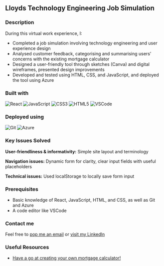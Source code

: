 ## Lloyds Technology Engineering Job Simulation

### Description

During this virtual work experience, I:
- Completed a job simulation involving technology engineering and user experience design
- Analysed customer feedback, categorising and summarising users’ concerns with the existing mortgage calculator
- Designed a user-friendly tool through sketches (Canva) and digital wireframes, presented design improvements
- Developed and tested using HTML, CSS, and JavaScript, and deployed the tool using Azure<br>

### Built with

![React](https://img.shields.io/badge/-ReactJs-61DAFB?logo=react&logoColor=white&style=for-the-badge)
![JavaScript](https://img.shields.io/badge/javascript-%23323330.svg?style=for-the-badge&logo=javascript&logoColor=%23F7DF1E)
![CSS3](https://img.shields.io/badge/css3-%231572B6.svg?style=for-the-badge&logo=css3&logoColor=white)
![HTML5](https://img.shields.io/badge/html5-%23E34F26.svg?style=for-the-badge&logo=html5&logoColor=white)
![VSCode](https://img.shields.io/badge/Visual%20Studio%20Code-007ACC?style=for-the-badge&logo=visualstudiocode&logoColor=fff)

### Deployed using

![Git](https://img.shields.io/badge/git-%23F05033.svg?style=for-the-badge&logo=git&logoColor=white)
![Azure](https://img.shields.io/badge/azure-%230072C6.svg?style=for-the-badge&logo=microsoftazure&logoColor=white)

### Key Issues Solved

<b>User-friendliness & informativity:</b> Simple site layout and terminology<br>

<b>Navigation issues:</b> Dynamic form for clarity, clear input fields with useful placeholders<br>

<b>Technical issues:</b> Used localStorage to locally save form input<br>

### Prerequisites

- Basic knowledge of React, JavaScript, HTML, and CSS, as well as Git and Azure
- A code editor like VSCode

### Contact me

Feel free to [pop me an email](mailto:ofunnemordi1@outlook.com) or [visit my LinkedIn](https://www.linkedin.com/in/ofunnemordi)

### Useful Resources

- [Have a go at creating your own mortgage calculator!](https://www.theforage.com/simulations/lloyds-banking-group/technology-engineering-j763)